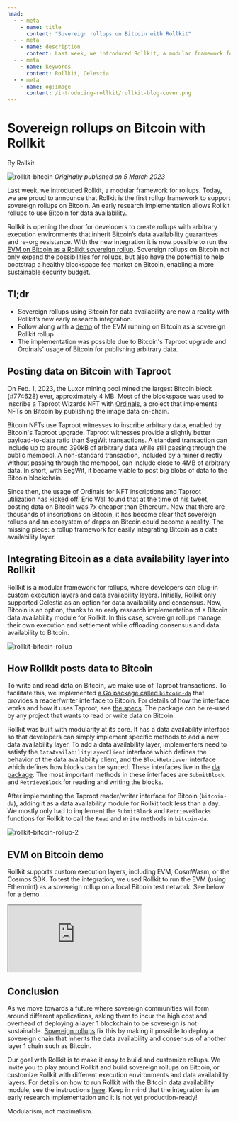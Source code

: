 ```yaml
---
head:
  - - meta
    - name: title
      content: "Sovereign rollups on Bitcoin with Rollkit"
  - - meta
    - name: description
      content: Last week, we introduced Rollkit, a modular framework for rollups. Today, we are proud to announce that Rollkit is the first rollup framework to support sovereign rollups on Bitcoin. This allows Rollkit rollups to use Bitcoin for data availability. The implementation is in alpha, but we invite curious developers to experiment with it.
  - - meta
    - name: keywords
      content: Rollkit, Celestia
  - - meta
    - name: og:image
      content: /introducing-rollkit/rollkit-blog-cover.png
---
```


# Sovereign rollups on Bitcoin with Rollkit

By Rollkit

![rollkit-bitcoin](/bitcoin-rollkit/rollkit-bitcoin.png)
_Originally published on 5 March 2023_

Last week, we introduced Rollkit, a modular framework for rollups. Today, we are proud to announce that Rollkit is the first rollup framework to support sovereign rollups on Bitcoin. An early research implementation allows Rollkit rollups to use Bitcoin for data availability.

Rollkit is opening the door for developers to create rollups with arbitrary execution environments that inherit Bitcoin’s data availability guarantees and re-org resistance. With the new integration it is now possible to run the [EVM on Bitcoin as a Rollkit sovereign rollup](/docs/tutorials/bitcoin). Sovereign rollups on Bitcoin not only expand the possibilities for rollups, but also have the potential to help bootstrap a healthy blockspace fee market on Bitcoin, enabling a more sustainable security budget.

## Tl;dr

- Sovereign rollups using Bitcoin for data availability are now a reality with Rollkit’s new early research integration.
- Follow along with a [demo](#evm-on-bitcoin-demo) of the EVM running on Bitcoin as a sovereign Rollkit rollup.
- The implementation was possible due to Bitcoin's Taproot upgrade and Ordinals' usage of Bitcoin for publishing arbitrary data.

## Posting data on Bitcoin with Taproot

On Feb. 1, 2023, the Luxor mining pool mined the largest Bitcoin block (#774628) ever, approximately 4 MB. Most of the blockspace was used to inscribe a Taproot Wizards NFT with [Ordinals](https://ordinals.com/), a project that implements NFTs on Bitcoin by publishing the image data on-chain.

Bitcoin NFTs use Taproot witnesses to inscribe arbitrary data, enabled by Bitcoin's Taproot upgrade. Taproot witnesses provide a slightly better payload-to-data ratio than SegWit transactions. A standard transaction can include up to around 390kB of arbitrary data while still passing through the public mempool. A non-standard transaction, included by a miner directly without passing through the mempool, can include close to 4MB of arbitrary data. In short, with SegWit, it became viable to post big blobs of data to the Bitcoin blockchain.

Since then, the usage of Ordinals for NFT inscriptions and Taproot utilization has [kicked off](https://dune.com/dataalways/ordinals). Eric Wall found that at the time of [his tweet](https://twitter.com/ercwl/status/1619671451417862145), posting data on Bitcoin was 7x cheaper than Ethereum. Now that there are thousands of inscriptions on Bitcoin, it has become clear that sovereign rollups and an ecosystem of dapps on Bitcoin could become a reality. The missing piece: a rollup framework for easily integrating Bitcoin as a data availability layer.

## Integrating Bitcoin as a data availability layer into Rollkit

Rollkit is a modular framework for rollups, where developers can plug-in custom execution layers and data availability layers. Initially, Rollkit only supported Celestia as an option for data availability and consensus. Now, Bitcoin is an option, thanks to an early research implementation of a Bitcoin data availability module for Rollkit. In this case, sovereign rollups manage their own execution and settlement while offloading consensus and data availability to Bitcoin.

![rollkit-bitcoin-rollup](/bitcoin-rollkit/rollkit-bitcoin-1.png)

## How Rollkit posts data to Bitcoin

To write and read data on Bitcoin, we make use of Taproot transactions. To facilitate this, we implemented [a Go package called `bitcoin-da`](https://github.com/rollkit/bitcoin-da) that provides a reader/writer interface to Bitcoin. For details of how the interface works and how it uses Taproot, see [the specs](https://github.com/rollkit/rollkit-btc/blob/main/spec.md). The package can be re-used by any project that wants to read or write data on Bitcoin.

Rollkit was built with modularity at its core. It has a data availability interface so that developers can simply implement specific methods to add a new data availability layer. To add a data availability layer, implementers need to satisfy the `DataAvailabilityLayerClient` interface which defines the behavior of the data availability client, and the `BlockRetriever` interface which defines how blocks can be synced. These interfaces live in the [da package](https://github.com/rollkit/rollkit/tree/main/da). The most important methods in these interfaces are `SubmitBlock` and `RetrieveBlock` for reading and writing the blocks.

After implementing the Taproot reader/writer interface for Bitcoin (`bitcoin-da`), adding it as a data availability module for Rollkit took less than a day. We mostly only had to implement the `SubmitBlock` and `RetrieveBlocks` functions for Rollkit to call the `Read` and `Write` methods in `bitcoin-da`.

![rollkit-bitcoin-rollup-2](/bitcoin-rollkit/rollkit-bitcoin-2.png)

## EVM on Bitcoin demo

Rollkit supports custom execution layers, including EVM, CosmWasm, or the Cosmos SDK. To test the integration, we used Rollkit to run the EVM (using Ethermint) as a sovereign rollup on a local Bitcoin test network. See below for a demo.

<iframe
     title="Rollkit: Ethermint + Bitcoin DA demo"
     src="https://www.youtube.com/embed/qBKFEctzgT0"
     allowfullscreen
  >
</iframe>

## Conclusion

As we move towards a future where sovereign communities will form around different applications, asking them to incur the high cost and overhead of deploying a layer 1 blockchain to be sovereign is not sustainable. [Sovereign rollups](https://blog.celestia.org/sovereign-rollup-chains/) fix this by making it possible to deploy a sovereign chain that inherits the data availability and consensus of another layer 1 chain such as Bitcoin.

Our goal with Rollkit is to make it easy to build and customize rollups. We invite you to play around Rollkit and build sovereign rollups on Bitcoin, or customize Rollkit with different execution environments and data availability layers. For details on how to run Rollkit with the Bitcoin data availability module, see the instructions [here](/docs/tutorials/bitcoin). Keep in mind that the integration is an early research implementation and it is not yet production-ready!

Modularism, not maximalism.
